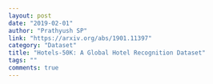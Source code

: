 ```yaml
---
layout: post
date: "2019-02-01"
author: "Prathyush SP"
link: "https://arxiv.org/abs/1901.11397"
category: "Dataset"
title: "Hotels-50K: A Global Hotel Recognition Dataset"
tags: ""
comments: true
---
```

